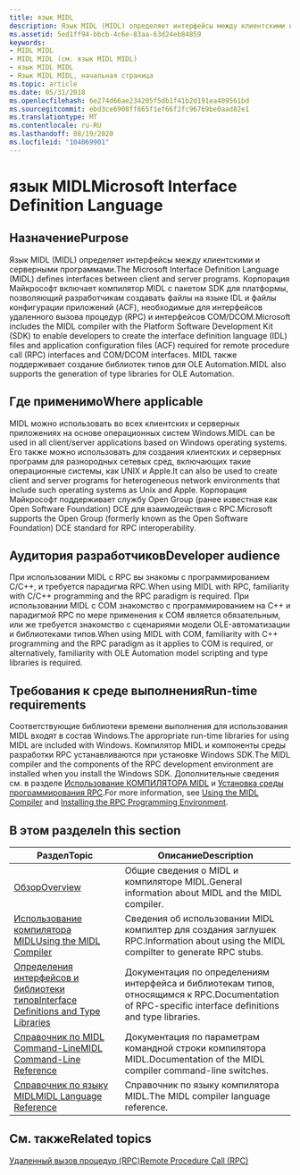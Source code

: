 ```yaml
---
title: язык MIDL
description: Язык MIDL (MIDL) определяет интерфейсы между клиентскими и серверными программами.
ms.assetid: 5ed1ff94-bbcb-4c6e-83aa-63d24eb84859
keywords:
- MIDL MIDL
- MIDL MIDL (см. язык MIDL MIDL)
- язык MIDL MIDL
- Язык MIDL MIDL, начальная страница
ms.topic: article
ms.date: 05/31/2018
ms.openlocfilehash: 6e274d66ae234205f5db1f41b2d191ea409561bd
ms.sourcegitcommit: ebd3ce6908ff865f1ef66f2fc96769be0aad82e1
ms.translationtype: MT
ms.contentlocale: ru-RU
ms.lasthandoff: 08/19/2020
ms.locfileid: "104069901"
---
```

# <a name="microsoft-interface-definition-language"></a><span data-ttu-id="53bd8-107">язык MIDL</span><span class="sxs-lookup"><span data-stu-id="53bd8-107">Microsoft Interface Definition Language</span></span>

## <a name="purpose"></a><span data-ttu-id="53bd8-108">Назначение</span><span class="sxs-lookup"><span data-stu-id="53bd8-108">Purpose</span></span>

<span data-ttu-id="53bd8-109">Язык MIDL (MIDL) определяет интерфейсы между клиентскими и серверными программами.</span><span class="sxs-lookup"><span data-stu-id="53bd8-109">The Microsoft Interface Definition Language (MIDL) defines interfaces between client and server programs.</span></span> <span data-ttu-id="53bd8-110">Корпорация Майкрософт включает компилятор MIDL с пакетом SDK для платформы, позволяющий разработчикам создавать файлы на языке IDL и файлы конфигурации приложений (ACF), необходимые для интерфейсов удаленного вызова процедур (RPC) и интерфейсов COM/DCOM.</span><span class="sxs-lookup"><span data-stu-id="53bd8-110">Microsoft includes the MIDL compiler with the Platform Software Development Kit (SDK) to enable developers to create the interface definition language (IDL) files and application configuration files (ACF) required for remote procedure call (RPC) interfaces and COM/DCOM interfaces.</span></span> <span data-ttu-id="53bd8-111">MIDL также поддерживает создание библиотек типов для OLE Automation.</span><span class="sxs-lookup"><span data-stu-id="53bd8-111">MIDL also supports the generation of type libraries for OLE Automation.</span></span>

## <a name="where-applicable"></a><span data-ttu-id="53bd8-112">Где применимо</span><span class="sxs-lookup"><span data-stu-id="53bd8-112">Where applicable</span></span>

<span data-ttu-id="53bd8-113">MIDL можно использовать во всех клиентских и серверных приложениях на основе операционных систем Windows.</span><span class="sxs-lookup"><span data-stu-id="53bd8-113">MIDL can be used in all client/server applications based on Windows operating systems.</span></span> <span data-ttu-id="53bd8-114">Его также можно использовать для создания клиентских и серверных программ для разнородных сетевых сред, включающих такие операционные системы, как UNIX и Apple.</span><span class="sxs-lookup"><span data-stu-id="53bd8-114">It can also be used to create client and server programs for heterogeneous network environments that include such operating systems as Unix and Apple.</span></span> <span data-ttu-id="53bd8-115">Корпорация Майкрософт поддерживает службу Open Group (ранее известная как Open Software Foundation) DCE для взаимодействия с RPC.</span><span class="sxs-lookup"><span data-stu-id="53bd8-115">Microsoft supports the Open Group (formerly known as the Open Software Foundation) DCE standard for RPC interoperability.</span></span>

## <a name="developer-audience"></a><span data-ttu-id="53bd8-116">Аудитория разработчиков</span><span class="sxs-lookup"><span data-stu-id="53bd8-116">Developer audience</span></span>

<span data-ttu-id="53bd8-117">При использовании MIDL с RPC вы знакомы с программированием C/C++, и требуется парадигма RPC.</span><span class="sxs-lookup"><span data-stu-id="53bd8-117">When using MIDL with RPC, familiarity with C/C++ programming and the RPC paradigm is required.</span></span> <span data-ttu-id="53bd8-118">При использовании MIDL с COM знакомство с программированием на C++ и парадигмой RPC по мере применения к COM является обязательным, или же требуется знакомство с сценариями модели OLE-автоматизации и библиотеками типов.</span><span class="sxs-lookup"><span data-stu-id="53bd8-118">When using MIDL with COM, familiarity with C++ programming and the RPC paradigm as it applies to COM is required, or alternatively, familiarity with OLE Automation model scripting and type libraries is required.</span></span>

## <a name="run-time-requirements"></a><span data-ttu-id="53bd8-119">Требования к среде выполнения</span><span class="sxs-lookup"><span data-stu-id="53bd8-119">Run-time requirements</span></span>

<span data-ttu-id="53bd8-120">Соответствующие библиотеки времени выполнения для использования MIDL входят в состав Windows.</span><span class="sxs-lookup"><span data-stu-id="53bd8-120">The appropriate run-time libraries for using MIDL are included with Windows.</span></span> <span data-ttu-id="53bd8-121">Компилятор MIDL и компоненты среды разработки RPC устанавливаются при установке Windows SDK.</span><span class="sxs-lookup"><span data-stu-id="53bd8-121">The MIDL compiler and the components of the RPC development environment are installed when you install the Windows SDK.</span></span> <span data-ttu-id="53bd8-122">Дополнительные сведения см. в разделе [Использование КОМПИЛЯТОРА MIDL](using-the-midl-compiler-2.md) и [Установка среды программирования RPC](/windows/desktop/Rpc/installing-the-rpc-programming-environment).</span><span class="sxs-lookup"><span data-stu-id="53bd8-122">For more information, see [Using the MIDL Compiler](using-the-midl-compiler-2.md) and [Installing the RPC Programming Environment](/windows/desktop/Rpc/installing-the-rpc-programming-environment).</span></span>

## <a name="in-this-section"></a><span data-ttu-id="53bd8-123">В этом разделе</span><span class="sxs-lookup"><span data-stu-id="53bd8-123">In this section</span></span>



| <span data-ttu-id="53bd8-124">Раздел</span><span class="sxs-lookup"><span data-stu-id="53bd8-124">Topic</span></span>                                                                                               | <span data-ttu-id="53bd8-125">Описание</span><span class="sxs-lookup"><span data-stu-id="53bd8-125">Description</span></span>                                                                        |
|-----------------------------------------------------------------------------------------------------|------------------------------------------------------------------------------------|
| [<span data-ttu-id="53bd8-126">Обзор</span><span class="sxs-lookup"><span data-stu-id="53bd8-126">Overview</span></span>](about-this-guide-2.md)<br/>                                                       | <span data-ttu-id="53bd8-127">Общие сведения о MIDL и компиляторе MIDL.</span><span class="sxs-lookup"><span data-stu-id="53bd8-127">General information about MIDL and the MIDL compiler.</span></span><br/>                   |
| [<span data-ttu-id="53bd8-128">Использование компилятора MIDL</span><span class="sxs-lookup"><span data-stu-id="53bd8-128">Using the MIDL Compiler</span></span>](using-the-midl-compiler-2.md)<br/>                                 | <span data-ttu-id="53bd8-129">Сведения об использовании MIDL компилтер для создания заглушек RPC.</span><span class="sxs-lookup"><span data-stu-id="53bd8-129">Information about using the MIDL compilter to generate RPC stubs.</span></span><br/>       |
| [<span data-ttu-id="53bd8-130">Определения интерфейсов и библиотеки типов</span><span class="sxs-lookup"><span data-stu-id="53bd8-130">Interface Definitions and Type Libraries</span></span>](interface-definitions-and-type-libraries.md)<br/> | <span data-ttu-id="53bd8-131">Документация по определениям интерфейса и библиотекам типов, относящимся к RPC.</span><span class="sxs-lookup"><span data-stu-id="53bd8-131">Documentation of RPC-specific interface definitions and type libraries.</span></span><br/> |
| [<span data-ttu-id="53bd8-132">Справочник по MIDL Command-Line</span><span class="sxs-lookup"><span data-stu-id="53bd8-132">MIDL Command-Line Reference</span></span>](midl-command-line-reference.md)<br/>                           | <span data-ttu-id="53bd8-133">Документация по параметрам командной строки компилятора MIDL.</span><span class="sxs-lookup"><span data-stu-id="53bd8-133">Documentation of the MIDL compiler command-line switches.</span></span><br/>               |
| [<span data-ttu-id="53bd8-134">Справочник по языку MIDL</span><span class="sxs-lookup"><span data-stu-id="53bd8-134">MIDL Language Reference</span></span>](midl-language-reference.md)<br/>                                   | <span data-ttu-id="53bd8-135">Справочник по языку компилятора MIDL.</span><span class="sxs-lookup"><span data-stu-id="53bd8-135">The MIDL compiler language reference.</span></span><br/>                                   |



 

## <a name="related-topics"></a><span data-ttu-id="53bd8-136">См. также</span><span class="sxs-lookup"><span data-stu-id="53bd8-136">Related topics</span></span>

<dl> <dt>

[<span data-ttu-id="53bd8-137">Удаленный вызов процедур (RPC)</span><span class="sxs-lookup"><span data-stu-id="53bd8-137">Remote Procedure Call (RPC)</span></span>](/windows/desktop/Rpc/rpc-start-page)
</dt> </dl>

 


